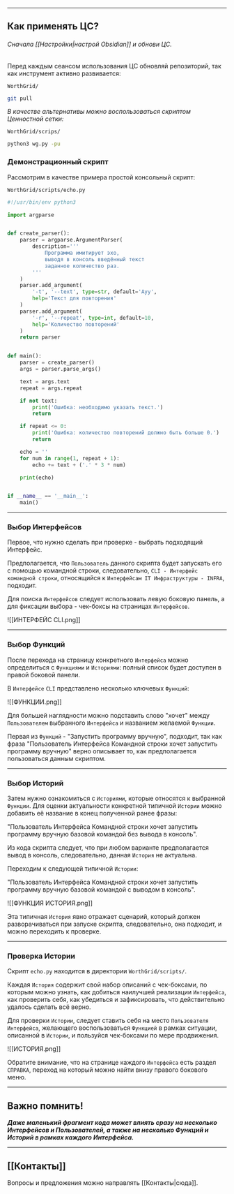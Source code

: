 ***
## Как применять ЦС?

###### Сначала [[Настройки|настрой Obsidian]] и обнови ЦС.

Перед каждым сеансом использования ЦС обновляй репозиторий, так как инструмент активно развивается:

`WorthGrid/`
```sh
git pull
```

_В качестве альтернативы можно воспользоваться скриптом Ценностной сетки:_

`WorthGrid/scrips/`
```sh
python3 wg.py -pu
```

### Демонстрационный скрипт

Рассмотрим в качестве примера простой консольный скрипт:

`WorthGrid/scripts/echo.py`
```python
#!/usr/bin/env python3

import argparse


def create_parser():
    parser = argparse.ArgumentParser(
        description='''
            Программа имитирует эхо,
            выводя в консоль введённый текст
            заданное количество раз.
        '''
    )
    parser.add_argument(
        '-t', '--text', type=str, default='Ауу',
        help='Текст для повторения'
    )
    parser.add_argument(
        '-r', '--repeat', type=int, default=10,
        help='Количество повторений'
    )
    return parser


def main():
    parser = create_parser()
    args = parser.parse_args()

    text = args.text
    repeat = args.repeat

    if not text:
        print('Ошибка: необходимо указать текст.')
        return

    if repeat <= 0:
        print('Ошибка: количество повторений должно быть больше 0.')
        return

    echo = ''
    for num in range(1, repeat + 1):
        echo += text + ('.' * 3 * num)

    print(echo)


if __name__ == '__main__':
    main()

```
***
### Выбор Интерфейсов

Первое, что нужно сделать при проверке - выбрать подходящий Интерфейс.

Предполагается, что `Пользователь` данного скрипта будет запускать его с помощью командной строки, следовательно, `CLI - Интерфейс командной строки`, относящийся к `Интерфейсам IT Инфраструктуры - INFRA`, подходит.

Для поиска `Интерфейсов` следует использовать левую боковую панель, а для фиксации выбора - чек-боксы на страницах `Интерфейсов`.

![[ИНТЕРФЕЙС CLI.png]]

***
### Выбор Функций

После перехода на страницу конкретного `Интерфейса` можно определиться с `Функциями` и `Историями`: полный список будет доступен в правой боковой панели.

В `Интерфейсе` `CLI` представлено несколько ключевых `Функций`:

![[ФУНКЦИИ.png]]

Для большей наглядности можно подставить слово "хочет" между `Пользователем` выбранного `Интерфейса` и названием желаемой `Функции`.

Первая из `Функций` - "Запустить программу вручную", подходит, так как фраза "Пользователь Интерфейса Командной строки хочет запустить программу вручную" верно описывает то, как предполагается пользоваться данным скриптом.

***
### Выбор Историй

Затем нужно ознакомиться с `Историями`, которые относятся к выбранной `Функции`. Для оценки актуальности конкретной типичной `Истории` можно добавить её название в конец полученной ранее фразы:

"Пользователь Интерфейса Командной строки хочет запустить программу вручную базовой командой без вывода в консоль".

Из кода скрипта следует, что при любом варианте предполагается вывод в консоль, следовательно, данная `История` не актуальна.

Переходим к следующей типичной `Истории`:

"Пользователь Интерфейса Командной строки хочет запустить программу вручную базовой командой с выводом в консоль".

![[ФУНКЦИЯ ИСТОРИЯ.png]]

Эта типичная `История` явно отражает сценарий, который должен разворачиваться при запуске скрипта, следовательно, она подходит, и можно переходить к проверке.

***
### Проверка Истории

Скрипт `echo.py` находится в директории  `WorthGrid/scripts/`.

Каждая `История` содержит свой набор описаний с чек-боксами, по которым можно узнать, как добиться наилучшей реализации `Интерфейса`, как проверить себя, как убедиться и зафиксировать, что действительно удалось сделать всё верно.

Для проверки `Истории`, следует ставить себя на место `Пользователя` `Интерфейса`, желающего воспользоваться `Функцией` в рамках ситуации, описанной в `Истории`, и пользуйся чек-боксами по мере продвижения.

![[ИСТОРИЯ.png]]

Обратите внимание, что на странице каждого `Интерфейса` есть раздел `СПРАВКА`, переход на который можно найти внизу правого бокового меню.

***
## Важно помнить!

_**Даже маленький фрагмент кода может влиять сразу на несколько Интерфейсов и  Пользователей, а также на несколько Функций и Историй в рамках каждого Интерфейса.**_

***
## [[Контакты]]
Вопросы и предложения можно направлять [[Контакты|сюда]].
